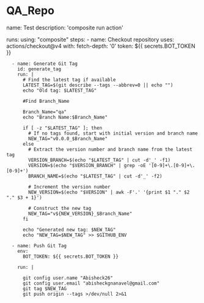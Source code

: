 # QA_Repo





name: Test
description: 'composite run action'

runs:
  using: "composite"
    steps:
      - name: Checkout repository
        uses: actions/checkout@v4
        with:
          fetch-depth: '0'
          token: ${{ secrets.BOT_TOKEN }}

      - name: Generate Git Tag
        id: generate_tag
        run: |
          # Find the latest tag if available
          LATEST_TAG=$(git describe --tags --abbrev=0 || echo "")
          echo "Old tag: $LATEST_TAG"

          #Find Branch_Name

          Branch_Name="qa"
          echo "Branch Name:$Branch_Name"

          if [ -z "$LATEST_TAG" ]; then
            # If no tags found, start with initial version and branch name
            NEW_TAG="v0.0.0_$Branch_Name"
          else
            # Extract the version number and branch name from the latest tag
            VERSION_BRANCH=$(echo "$LATEST_TAG" | cut -d'_' -f1)
            VERSION=$(echo "$VERSION_BRANCH" | grep -oE '[0-9]+\.[0-9]+\.[0-9]+')
            BRANCH_NAME=$(echo "$LATEST_TAG" | cut -d'_' -f2)

            # Increment the version number
            NEW_VERSION=$(echo "$VERSION" | awk -F'.' '{print $1 "." $2 "." $3 + 1}')

            # Construct the new tag
            NEW_TAG="v${NEW_VERSION}_$Branch_Name"
          fi

          echo "Generated new tag: $NEW_TAG"
          echo "NEW_TAG=$NEW_TAG" >> $GITHUB_ENV

      - name: Push Git Tag
        env:
          BOT_TOKEN: ${{ secrets.BOT_TOKEN }}
        
        run: |
  
          git config user.name "Abisheck26"
          git config user.email "abisheckgnanavel@gmail.com"
          git tag $NEW_TAG          
          git push origin --tags >/dev/null 2>&1


